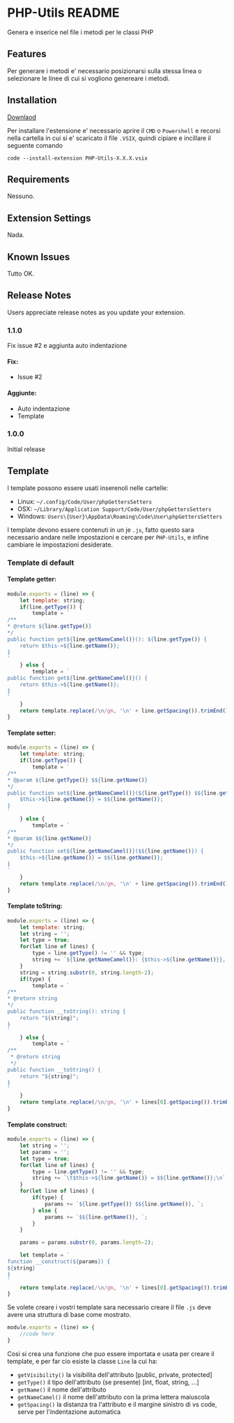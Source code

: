 # PHP-Utils README

Genera e inserice nel file i metodi per le classi PHP

## Features

Per generare i metodi e' necessario posizionarsi sulla stessa linea o selezionare le linee di cui si vogliono genereare i metodi.

## Installation

[Downlaod](https://git.scolciserver.com/scolcipitato/PHP-Utils/-/releases)

Per installare l'estensione e' necessario aprire il `CMD` o `Powershell` e recorsi nella cartella in cui si e' scaricato il file `.VSIX`, quindi cipiare e incillare il seguente comando
~~~
code --install-extension PHP-Utils-X.X.X.vsix
~~~

## Requirements

Nessuno.

## Extension Settings

Nada.

## Known Issues

Tutto OK.

## Release Notes

Users appreciate release notes as you update your extension.

### 1.1.0

Fix issue #2 e aggiunta auto indentazione
#### Fix:

- Issue #2

#### Aggiunte:

- Auto indentazione
- Template

### 1.0.0

Initial release


## Template

I template possono essere usati inserenoli nelle cartelle:
- Linux: `~/.config/Code/User/phpGettersSetters`
- OSX: `~/Library/Application Support/Code/User/phpGettersSetters`
- Windows: `Users\{User}\AppData\Roaming\Code\User\phpGettersSetters`

I template devono essere contenuti in un je `.js`, fatto questo sara necessario andare nelle impostazioni e cercare per `PHP-Utils`, e infine cambiare le impostazioni desiderate.

### Template di default

#### Template getter: 
```javascript
module.exports = (line) => {
    let template: string;
	if(line.getType()) {
		template = `
/**
* @return ${line.getType()}
*/
public function get${line.getNameCamel()}(): ${line.getType()} {
	return $this->${line.getName()};
}
`
	} else {
		template = `
public function get${line.getNameCamel()}() {
	return $this->${line.getName()};
}
`
	}
	return template.replace(/\n/gm, '\n' + line.getSpacing()).trimEnd() + '\n';
}
```

#### Template setter: 
```javascript
module.exports = (line) => {
    let template: string;
	if(line.getType()) {
		template = `
/**
* @param ${line.getType()} $${line.getName()}
*/
public function set${line.getNameCamel()}(${line.getType()} $${line.getName()}): void {
	$this->${line.getName()} = $${line.getName()};
}
`
	} else {
		template = `
/**
* @param $${line.getName()}
*/
public function set${line.getNameCamel()}($${line.getName()}) {
	$this->${line.getName()} = $${line.getName()};
}
`
	}
	return template.replace(/\n/gm, '\n' + line.getSpacing()).trimEnd() + '\n';
}
```

#### Template toString: 
```javascript
module.exports = (line) => {
    let template: string;
	let string = '';
	let type = true;
	for(let line of lines) {
		type = line.getType() != '' && type;
		string += `${line.getNameCamel()}: {$this->${line.getName()}}, `;
	}
	string = string.substr(0, string.length-2);
	if(type) {
		template = `
/**
* @return string
*/
public function __toString(): string {
	return "${string}";
}
`
	} else {
		template = `
/**
 * @return string
 */
public function __toString() {
	return "${string}";
}
`
	}
	return template.replace(/\n/gm, '\n' + lines[0].getSpacing()).trimEnd() + '\n';
}
```

#### Template construct: 
```javascript
module.exports = (line) => {
    let string = '';
	let params = '';
	let type = true;
	for(let line of lines) {
		type = line.getType() != '' && type;
		string += `\t$this->${line.getName()} = $${line.getName()};\n`;
	}
	for(let line of lines) {
		if(type) {
			params += `${line.getType()} $${line.getName()}, `;
		} else {
			params += `$${line.getName()}, `;
		}
	}

	params = params.substr(0, params.length-2);

	let template = `
function __construct(${params}) {
${string}
}
`
	return template.replace(/\n/gm, '\n' + lines[0].getSpacing()).trimEnd() + '\n';
}
```

Se volete creare i vostri template sara necessario creare il file `.js` deve avere una struttura di base come mostrato.

```javascript
module.exports = (line) => {
    //code here
}
```

Cosi si crea una funzione che puo essere importata e usata per creare il template, e per far cio esiste la classe `Line` la cui ha:
- `getVisibility()` la visibilita dell'attributo [public, private, protected]
- `getType()` il tipo dell'attributo (se presente) [int, float, string, ...]
- `getName()` il nome dell'attributo
- `getNameCamel()` il nome dell'attributo con la prima lettera maiuscola
- `getSpacing()` la distanza tra l'attributo e il margine sinistro di vs code, serve per l'indentazione automatica
